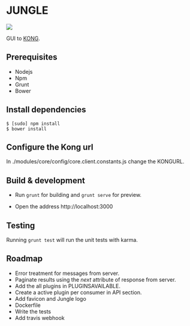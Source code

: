 # JUNGLE

![](https://i.imgur.com/MuFFweF.png)

GUI to [KONG](http://getkong.org).

## Prerequisites
- Nodejs
- Npm
- Grunt
- Bower

## Install dependencies
```
$ [sudo] npm install
$ bower install
```

## Configure the Kong url
In ./modules/core/config/core.client.constants.js change the KONGURL.

## Build & development

- Run `grunt` for building and `grunt serve` for preview.

- Open the address http://localhost:3000

## Testing

Running `grunt test` will run the unit tests with karma.

## Roadmap

- Error treatment for messages from server.
- Paginate results using the *next* attribute of response from server.
- Add the all plugins in PLUGINSAVAILABLE.
- Create a active plugin per consumer in API section.
- Add favicon and Jungle logo
- Dockerfile
- Write the tests
- Add travis webhook

